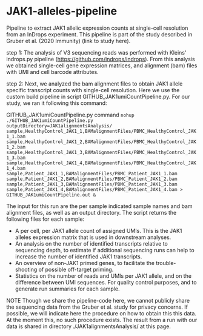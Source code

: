 # JAK1-alleles-pipeline
Pipeline to extract JAK1 allelic expression counts at single-cell resolution from an InDrops experiment. This pipeline is part of the study described in Gruber et al. (2020 Immunity) (link to study here). 

step 1: The analysis of V3 sequencing reads was performed with Kleins' indrops.py pipeline (https://github.com/indrops/indrops). From this analysis we obtained single-cell gene expression matrices, and alignment (bam) files with UMI and cell barcode attributes.

<indrops command here>

step 2: Next, we analyzed the bam alignment files to obtain JAK1 allele specific transcript counts with single-cell resolution. Here we use the custom build pipeline in script GITHUB_JAK1umiCountPipeline.py. For our study, we ran it following this command: 

GITHUB_JAK1umiCountPipeline.py command
```nohup ./GITHUB_JAK1umiCountPipeline.py outputDirectory=JAK1alignmentsAnalysis/ sample,HealthyControl_JAK1_1,BAMalignmentFiles/PBMC_HealthyControl_JAK1_1.bam sample,HealthyControl_JAK1_2,BAMalignmentFiles/PBMC_HealthyControl_JAK1_2.bam sample,HealthyControl_JAK1_3,BAMalignmentFiles/PBMC_HealthyControl_JAK1_3.bam sample,HealthyControl_JAK1_4,BAMalignmentFiles/PBMC_HealthyControl_JAK1_4.bam sample,Patient_JAK1_1,BAMalignmentFiles/PBMC_Patient_JAK1_1.bam sample,Patient_JAK1_2,BAMalignmentFiles/PBMC_Patient_JAK1_2.bam sample,Patient_JAK1_3,BAMalignmentFiles/PBMC_Patient_JAK1_3.bam sample,Patient_JAK1_4,BAMalignmentFiles/PBMC_Patient_JAK1_4.bam > GITHUB_JAK1umiCountPipeline.out &```

The input for this run are the per sample indicated sample names and bam alignment files, as well as an output directory.
The script returns the following files for each sample:
- A per cell, per JAK1 allele count of assigned UMIs. This is the JAK1 alleles expression matrix that is used in downstream analyses. 
- An analysis on the number of identified transcripts relative to sequencing depth, to estimate if additional sequencing runs can help to increase the number of identified JAK1 transcripts.
- An overview of non-JAK1 primed genes, to facilitate the trouble-shooting of possible off-target priming.
- Statistics on the number of reads and UMIs per JAK1 allele, and on the difference between UMI sequences. For quality control purposes, and to generate run summaries for each sample. 

NOTE
Though we share the pipeline-code here, we cannot publicly share the sequencing data from the Gruber et al. study for privacy concerns. If possible, we will indicate here the procedure on how to obtain this this data. At the moment this, no such procedure exists. 
The result from a run with our data is shared in directory ./JAK1alignmentsAnalysis/ at this page. 
